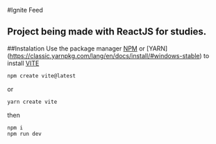 #Ignite Feed

## Project being made with ReactJS for studies.

##Instalation
Use the package manager [NPM](https://nodejs.org/pt-br/) or [YARN] (https://classic.yarnpkg.com/lang/en/docs/install/#windows-stable) to install [VITE](https://vitejs.dev/)

```bash
npm create vite@latest
```

or

```bash
yarn create vite
```

then

```bash
npm i
npm run dev
```

